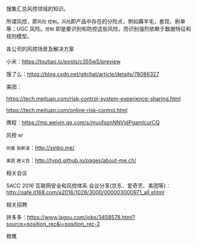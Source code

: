 搜集汇总风控领域的知识。



所谓风控，即`风险` `控制`。`风险`即产品中存在的分险点，例如薅羊毛，套现、刷单等；UGC 风险。`控制` 即是要识别和防控这些风险，而识别强烈依赖于数据特征和规则模型。





各公司的风控场景及解决方案

小米：https://toutiao.io/posts/c355w5/preview

饿了么：https://blog.csdn.net/gitchat/article/details/78086327

美团：

https://tech.meituan.com/risk-control-system-experience-sharing.html

https://tech.meituan.com/online-risk-control.html

携程：https://mp.weixin.qq.com/s/muufqznNNVidPgamlcurCQ





风控 er

`同盾` `张新波`：http://xinbo.me/

`美团` `唐义哲`：http://typd.github.io/pages/about-me.ch/





相关会议

SACC 2016 互联网安全和风控体系 会议分享(京东、爱奇艺、美团等)：http://safe.it168.com/a2016/1028/3000/000003000971_all.shtml





相关招聘

拼多多：https://www.lagou.com/jobs/3458578.html?source=position_rec&i=position_rec-2

橙鹰